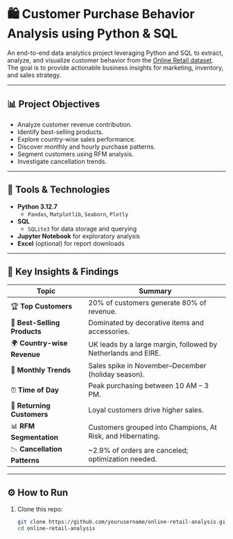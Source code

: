 # 🛍️ Customer Purchase Behavior Analysis using Python & SQL

An end-to-end data analytics project leveraging Python and SQL to extract, analyze, and visualize customer behavior from the [Online Retail dataset](https://archive.ics.uci.edu/ml/datasets/Online+Retail). The goal is to provide actionable business insights for marketing, inventory, and sales strategy.

---

## 📊 Project Objectives

- Analyze customer revenue contribution.
- Identify best-selling products.
- Explore country-wise sales performance.
- Discover monthly and hourly purchase patterns.
- Segment customers using RFM analysis.
- Investigate cancellation trends.

---

## 🔧 Tools & Technologies

- **Python 3.12.7**
  - `Pandas`, `Matplotlib`, `Seaborn`, `Plotly`
- **SQL**
  - `SQLite3` for data storage and querying
- **Jupyter Notebook** for exploratory analysis
- **Excel** (optional) for report downloads

---

## 🧠 Key Insights & Findings

| Topic | Summary |
|-------|---------|
| 🏆 **Top Customers** | 20% of customers generate 80% of revenue. |
| 🛒 **Best-Selling Products** | Dominated by decorative items and accessories. |
| 🌍 **Country-wise Revenue** | UK leads by a large margin, followed by Netherlands and EIRE. |
| 📆 **Monthly Trends** | Sales spike in November–December (holiday season). |
| ⏰ **Time of Day** | Peak purchasing between 10 AM – 3 PM. |
| 🔁 **Returning Customers** | Loyal customers drive higher sales. |
| 📊 **RFM Segmentation** | Customers grouped into Champions, At Risk, and Hibernating. |
| 📉 **Cancellation Patterns** | ~2.9% of orders are canceled; optimization needed. 


---

## ⚙️ How to Run

1. Clone this repo:
   ```bash
   git clone https://github.com/yourusername/online-retail-analysis.git
   cd online-retail-analysis
   ```

